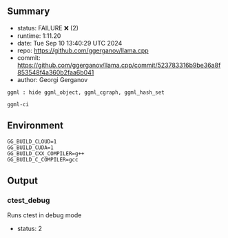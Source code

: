 ## Summary

- status:  FAILURE ❌ (2)
- runtime: 1:11.20
- date:    Tue Sep 10 13:40:29 UTC 2024
- repo:    https://github.com/ggerganov/llama.cpp
- commit:  https://github.com/ggerganov/llama.cpp/commit/523783316b9be36a8f853548f4a360b2faa6b041
- author:  Georgi Gerganov
```
ggml : hide ggml_object, ggml_cgraph, ggml_hash_set

ggml-ci
```

## Environment

```
GG_BUILD_CLOUD=1
GG_BUILD_CUDA=1
GG_BUILD_CXX_COMPILER=g++
GG_BUILD_C_COMPILER=gcc
```

## Output

### ctest_debug

Runs ctest in debug mode
- status: 2
```

```

